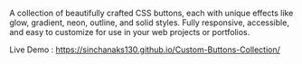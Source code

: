 A collection of beautifully crafted CSS buttons, each with unique effects like glow, gradient, neon, outline, and solid styles. 
Fully responsive, accessible, and easy to customize for use in your web projects or portfolios.
 
 Live Demo : https://sinchanaks130.github.io/Custom-Buttons-Collection/
